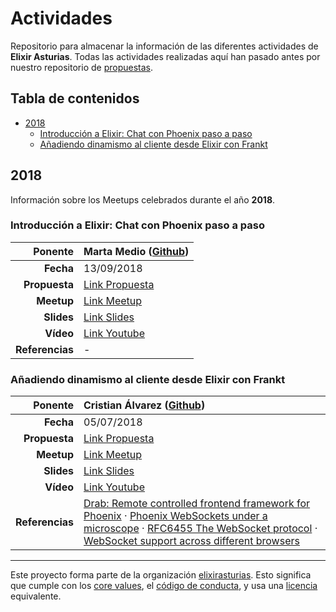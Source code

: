 # Actividades

Repositorio para almacenar la información de las diferentes actividades de **Elixir Asturias**.
Todas las actividades realizadas aquí han pasado antes por nuestro repositorio de [propuestas](https://github.com/elixirasturias/propuestas).

## Tabla de contenidos

- [2018](#2018)
  * [Introducción a Elixir: Chat con Phoenix paso a paso](#introducción-a-elixir-chat-con-phoenix-paso-a-paso)
  * [Añadiendo dinamismo al cliente desde Elixir con Frankt](#añadiendo-dinamismo-al-cliente-desde-elixir-con-frankt)

## 2018

Información sobre los Meetups celebrados durante el año **2018**.

### Introducción a Elixir: Chat con Phoenix paso a paso

| **Ponente** | Marta Medio ([Github](https://github.com/martamedio)) |
|---:|:---|
| **Fecha** | 13/09/2018 |
| **Propuesta** | [Link Propuesta](https://github.com/elixirasturias/propuestas/3) |
| **Meetup** | [Link Meetup](https://www.meetup.com/Elixir-Asturias/events/254005415/) |
| **Slides** | [Link Slides](#) |
| **Vídeo** | [Link Youtube](#) |
| **Referencias** | - |

### Añadiendo dinamismo al cliente desde Elixir con Frankt

| **Ponente** | Cristian Álvarez ([Github](https://github.com/belaustegui)) |
|---:|:---|
| **Fecha** | 05/07/2018 |
| **Propuesta** | [Link Propuesta](https://github.com/elixirasturias/propuestas/issues/1) |
| **Meetup** | [Link Meetup](https://www.meetup.com/Elixir-Asturias/events/252160802/) |
| **Slides** | [Link Slides](https://github.com/elixirasturias/actividades/raw/master/files/slides/2018/july/Dinamizando.el.cliente.con.Frankt.pdf) |
| **Vídeo** | [Link Youtube](https://www.youtube.com/watch?v=MwjKJjqOVKM) |
| **Referencias** | [Drab: Remote controlled frontend framework for Phoenix](https://github.com/grych/drab) · [Phoenix WebSockets under a microscope](https://zorbash.com/post/phoenix-websockets-under-a-microscope/) · [RFC6455 The WebSocket protocol](https://tools.ietf.org/html/rfc6455) · [WebSocket support across different browsers](https://caniuse.com/#feat=websockets) |

----------------------------

Este proyecto forma parte de la organización [elixirasturias](https://github.com/elixirasturias).
Esto significa que cumple con los [core values](https://github.com/elixirasturias/base/blob/master/files/VALUES.md), el [código de conducta](https://github.com/elixirasturias/base/blob/master/files/CODE_OF_CONDUCT.md), y usa una [licencia](https://github.com/elixirasturias/base/blob/master/files/LICENSE) equivalente.
